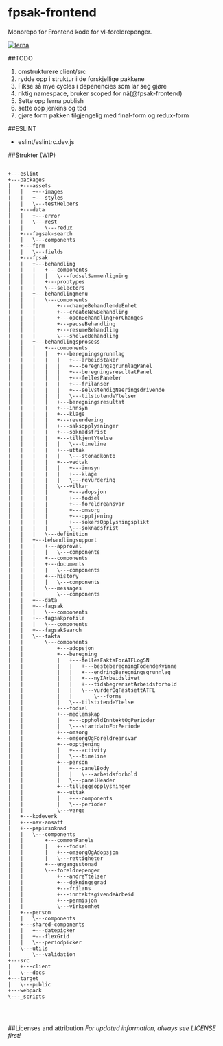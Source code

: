 # fpsak-frontend
Monorepo for Frontend kode for vl-foreldrepenger.

[![lerna](https://img.shields.io/badge/maintained%20with-lerna-cc00ff.svg)](https://lernajs.io/)

##TODO
1. omstrukturere client/src
2. rydde opp i struktur i de forskjellige pakkene
3. Fikse så mye cycles i depenencies som lar seg gjøre
4. riktig namespace, bruker scoped for nå(@fpsak-frontend)
5. Sette opp lerna publish
6. sette opp jenkins og tbd
7. gjøre form pakken tilgjengelig med final-form og redux-form


##ESLINT
- eslint/eslintrc.dev.js 

##Strukter (WIP)
<pre>
<code>
+---eslint
+---packages
|   +---assets
|   |   +---images
|   |   +---styles
|   |   \---testHelpers
|   +---data
|   |   +---error
|   |   \---rest
|   |       \---redux
|   +---fagsak-search
|   |   \---components
|   +---form
|   |   \---fields
|   +---fpsak
|   |   +---behandling
|   |   |   +---components
|   |   |   |   \---fodselSammenligning
|   |   |   +---proptypes
|   |   |   \---selectors
|   |   +---behandlingmenu
|   |   |   \---components
|   |   |       +---changeBehandlendeEnhet
|   |   |       +---createNewBehandling
|   |   |       +---openBehandlingForChanges
|   |   |       +---pauseBehandling
|   |   |       +---resumeBehandling
|   |   |       \---shelveBehandling
|   |   +---behandlingsprosess
|   |   |   +---components
|   |   |   |   +---beregningsgrunnlag
|   |   |   |   |   +---arbeidstaker
|   |   |   |   |   +---beregningsgrunnlagPanel
|   |   |   |   |   +---beregningsresultatPanel
|   |   |   |   |   +---fellesPaneler
|   |   |   |   |   +---frilanser
|   |   |   |   |   +---selvstendigNaeringsdrivende
|   |   |   |   |   \---tilstotendeYtelser
|   |   |   |   +---beregningsresultat
|   |   |   |   +---innsyn
|   |   |   |   +---klage
|   |   |   |   +---revurdering
|   |   |   |   +---saksopplysninger
|   |   |   |   +---soknadsfrist
|   |   |   |   +---tilkjentYtelse
|   |   |   |   |   \---timeline
|   |   |   |   +---uttak
|   |   |   |   |   \---stonadkonto
|   |   |   |   +---vedtak
|   |   |   |   |   +---innsyn
|   |   |   |   |   +---klage
|   |   |   |   |   \---revurdering
|   |   |   |   \---vilkar
|   |   |   |       +---adopsjon
|   |   |   |       +---fodsel
|   |   |   |       +---foreldreansvar
|   |   |   |       +---omsorg
|   |   |   |       +---opptjening
|   |   |   |       +---sokersOpplysningsplikt
|   |   |   |       \---soknadsfrist
|   |   |   \---definition
|   |   +---behandlingsupport
|   |   |   +---approval
|   |   |   |   \---components
|   |   |   +---components
|   |   |   +---documents
|   |   |   |   \---components
|   |   |   +---history
|   |   |   |   \---components
|   |   |   \---messages
|   |   |       \---components
|   |   +---data
|   |   +---fagsak
|   |   |   \---components
|   |   +---fagsakprofile
|   |   |   \---components
|   |   +---fagsakSearch
|   |   \---fakta
|   |       \---components
|   |           +---adopsjon
|   |           +---beregning
|   |           |   +---fellesFaktaForATFLogSN
|   |           |   |   +---besteberegningFodendeKvinne
|   |           |   |   +---endringBeregningsgrunnlag
|   |           |   |   +---nyIArbeidslivet
|   |           |   |   +---tidsbegrensetArbeidsforhold
|   |           |   |   \---vurderOgFastsettATFL
|   |           |   |       \---forms
|   |           |   \---tilst›tendeYtelse
|   |           +---fodsel
|   |           +---medlemskap
|   |           |   +---oppholdInntektOgPerioder
|   |           |   \---startdatoForPeriode
|   |           +---omsorg
|   |           +---omsorgOgForeldreansvar
|   |           +---opptjening
|   |           |   +---activity
|   |           |   \---timeline
|   |           +---person
|   |           |   +---panelBody
|   |           |   |   \---arbeidsforhold
|   |           |   \---panelHeader
|   |           +---tilleggsopplysninger
|   |           +---uttak
|   |           |   +---components
|   |           |   \---perioder
|   |           \---verge
|   +---kodeverk
|   +---nav-ansatt
|   +---papirsoknad
|   |   \---components
|   |       +---commonPanels
|   |       |   +---fodsel
|   |       |   +---omsorgOgAdopsjon
|   |       |   \---rettigheter
|   |       +---engangsstonad
|   |       \---foreldrepenger
|   |           +---andreYtelser
|   |           +---dekningsgrad
|   |           +---frilans
|   |           +---inntektsgivendeArbeid
|   |           +---permisjon
|   |           \---virksomhet
|   +---person
|   |   \---components
|   +---shared-components
|   |   +---datepicker
|   |   +---flexGrid
|   |   \---periodpicker
|   \---utils
|       \---validation
+---src
|   +---client
|   \---docs
+---target
|   \---public
+---webpack
\---_scripts


</code>
</pre>

##Licenses and attribution
*For updated information, always see LICENSE first!*

